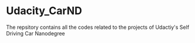 # Udacity_CarND
The repsitory contains all the codes related to the projects of Udactiy's Self Driving Car Nanodegree 
